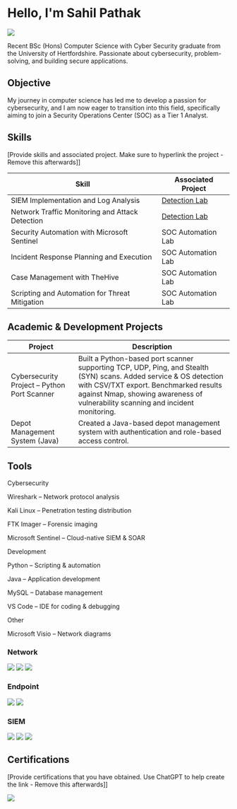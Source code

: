# Hello, I'm Sahil Pathak
<a href="https://www.linkedin.com/in/sahil-pathak004/"><img src="https://img.shields.io/badge/-LinkedIn-0072b1?&style=for-the-badge&logo=linkedin&logoColor=white" /></a>


Recent BSc (Hons) Computer Science with Cyber Security graduate from the University of Hertfordshire. Passionate about cybersecurity, problem-solving, and building secure applications.

## Objective

My journey in computer science has led me to develop a passion for cybersecurity, and I am now eager to transition into this field, specifically aiming to join a Security Operations Center (SOC) as a Tier 1 Analyst.

## Skills
[Provide skills and associated project. Make sure to hyperlink the project - Remove this afterwards]]

| Skill                                         | Associated Project         |
|-----------------------------------------------|----------------------------|
| SIEM Implementation and Log Analysis          | <a href="https://google.com">Detection Lab</a>|
| Network Traffic Monitoring and Attack Detection | <a href="https://google.com">Detection Lab</a>|
| Security Automation with Microsoft Sentinel         | SOC Automation Lab|
| Incident Response Planning and Execution      | SOC Automation Lab|
| Case Management with TheHive                  | SOC Automation Lab|
| Scripting and Automation for Threat Mitigation | SOC Automation Lab|

## Academic & Development Projects


| Project                                         | Description         |
|-----------------------------------------------|----------------------------|
| Cybersecurity Project – Python Port Scanner          | Built a Python-based port scanner supporting TCP, UDP, Ping, and Stealth (SYN) scans. Added service & OS detection with CSV/TXT export. Benchmarked results against Nmap, showing awareness of vulnerability scanning and incident monitoring.|
| Depot Management System (Java)         | Created a Java-based depot management system with authentication and role-based access control.|

## Tools
Cybersecurity

Wireshark
 – Network protocol analysis

Kali Linux
 – Penetration testing distribution

FTK Imager
 – Forensic imaging

Microsoft Sentinel
 – Cloud-native SIEM & SOAR

Development

Python
 – Scripting & automation

Java
 – Application development

MySQL
 – Database management

VS Code
 – IDE for coding & debugging

Other

Microsoft Visio
 – Network diagrams
 
### Network
<div>
    <img src="https://img.shields.io/badge/-Wireshark-1679A7?&style=for-the-badge&logo=Wireshark&logoColor=white" />
    <img src="https://img.shields.io/badge/-Suricata-EF3B2D?&style=for-the-badge&logo=Suricata&logoColor=white" />
    <img src="https://img.shields.io/badge/-Zeek-777BB4?&style=for-the-badge&logo=Zeek&logoColor=white" />
</div>

### Endpoint
<div>
    <img src="https://img.shields.io/badge/-Microsoft_Defender_for_Endpoint-00A4EF?&style=for-the-badge&logo=Microsoft&logoColor=white" />
    <img src="https://img.shields.io/badge/-Velociraptor-4B275F?&style=for-the-badge&logo=Velociraptor&logoColor=white" />
</div>

### SIEM
<div>
    <img src="https://img.shields.io/badge/-Microsoft_Sentinel-0078D4?&style=for-the-badge&logo=Microsoft&logoColor=white" />
    <img src="https://img.shields.io/badge/-Splunk-000000?&style=for-the-badge&logo=Splunk&logoColor=white" />
    <img src="https://img.shields.io/badge/-Elastic-005571?&style=for-the-badge&logo=Elastic&logoColor=white" />
</div>

## Certifications
[Provide certifications that you have obtained. Use ChatGPT to help create the link - Remove this afterwards]]
<div>
<img src="https://img.shields.io/badge/IBM%20MQ%20Developer%20Essentials-blue?style=for-the-badge&logo=ibm&logoColor=white" />
</div>

